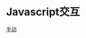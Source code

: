 <!--$layout: block-->

<!--#HTML-->
<H1>Javascript交互</H1>
<a href="javascript:native_alert(1);">手动</a>
<script type="text/javascript">
  function native_alert(message){ 
     alert(message);
  }
</script>
<!--HTML#-->

